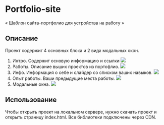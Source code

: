 # Portfolio-site

« Шаблон сайта-портфолио для устройства на работу »

## Описание

Проект содержит 4 основных блока и 2 вида модальных окон.

1. Интро. Содержит основую информацию и ссылки
![](http://images.vfl.ru/ii/1604855415/1e12dfdf/32229838.jpg)
2. Работы. Описание выших проектов из портофлио.
![](http://images.vfl.ru/ii/1604855459/295aee41/32229846.jpg)
3. Инфо. Информация о себе и слайдер со списком ваших навыков.
![](http://images.vfl.ru/ii/1604855459/1c462e25/32229847.jpg)
4. Опыт работы. Ваши предыдущие места работы.
![](http://images.vfl.ru/ii/1604855459/9a45734c/32229848.jpg)
5. Модальные окна.
![](http://images.vfl.ru/ii/1604855777/d04ccf02/32229910.jpg)

## Использование

Чтобы открыть проект на локальном сервере, нужно скачать проект и открыть страницу index.html. Все библиотеки подключены через CDN.
<br> 



